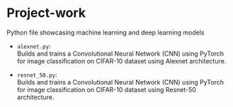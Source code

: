 # Project-work
Python file showcasing machine learning and deep learning models

- `alexnet.py`:  
  Builds and trains a Convolutional Neural Network (CNN) using PyTorch for image classification on CIFAR-10 dataset using Alexnet architecture.

- `resnet_50.py`:  
  Builds and trains a Convolutional Neural Network (CNN) using PyTorch for image classification on CIFAR-10 dataset using Resnet-50 architecture.
